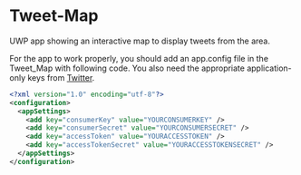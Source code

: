 # Tweet-Map

UWP app showing an interactive map to display tweets from the area.

For the app to work properly, you should add an app.config file in the Tweet_Map with following code.
You also need the appropriate application-only keys from [Twitter](https://apps.twitter.com/).

```xml
<?xml version="1.0" encoding="utf-8"?>
<configuration>
  <appSettings>
    <add key="consumerKey" value="YOURCONSUMERKEY" />
    <add key="consumerSecret" value="YOURCONSUMERSECRET" />
    <add key="accessToken" value="YOURACCESSTOKEN" />
    <add key="accessTokenSecret" value="YOURACCESSTOKENSECRET" />
  </appSettings>
</configuration> 
```
